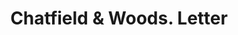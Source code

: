 ---
doi: 10.7916/D8795GRV
date_other: '1870'
date_other_textual: '1870'
form: correspondence
genre:
- Letters (correspondence)
name:
- Chatfield & Woods
object_in_context_url: https://biggert.cul.columbia.edu/items/view/ave_biggert_01245
subject_hierarchical_geographic:
- Cincinnati, Ohio, United States
subject_name:
- Chatfield & Woods
title: Chatfield & Woods. Letter
sort_title: Chatfield & Woods. Letter
call_number: ave_biggert_01245
coordinates:
- 39.1,-84.51666666666667
pid: ave_biggert_01245
identifiers: ave_biggert_01245
thumbnail: https://derivativo-3.library.columbia.edu/iiif/2/ldpd:343096/full/!256,256/0/native.jpg
permalink: "/biggert/ave_biggert_01245/"
layout: iiif-image-page
---